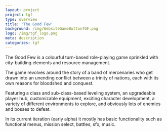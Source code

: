```yaml
---
layout: project
project: tgf
type: overview
title: 'The Good Few'
background: /img/WebsiteGameButtonTGF.png
logo: /img/tgf_logo.png
meta: description
categories: tgf    
---
```


The Good Few is a colourful turn-based role-playing game sprinkled with city-building elements and resource management.

The game revolves around the story of a band of mercenaries who get drawn into an unending conflict between a trinity of nations, each with its own reasons for bloodshed and conquest.

Featuring a class and sub-class-based leveling system, an upgradeable player hub, customizable equipment, exciting character development, a variety of different environments to explore, and obviously lots of enemies and bosses to defeat.

In its current iteration (early alpha) it mostly has basic functionality such as functional menus, mission select, battles, sfx, music.